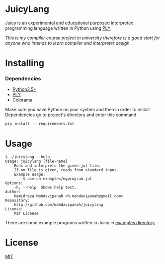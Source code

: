 # JuicyLang
Juicy is an experimental and educational purposed interpreted programming language written in Python using [PLY](http://www.dabeaz.com/ply/).  
  
*This is my compiler course project in university therefore is a good start for anyone who intends to
learn compiler and interpreter design.*

# Installing

### Dependencies
- [Python3.5+](https://www.python.org/)
- [PLY](http://github.com/dabeaz/ply)
- [Colorama](https://github.com/tartley/colorama)

Make sure you have Python on your system and then in order to install
Dependencies go to project's directory and enter this command
```Bash
pip install -r requirements.txt
```

# Usage
```
$ ./juicylang --help
Usage: juicylang [file-name]
    Runs and interprets the given jul file.
    If no file is given, reads from standard input.
    Example usage:
        $ asmrun examples/myprogram.jul
Options:
    -h, --help  Shows help text.
Author:
    Hamidreza Mahdavipanah <h.mahdavipanah@gmail.com>
Repository:
    http://github.com/mahdavipanah/juicylang
License:
    MIT License

```
There are some example programs written in Juicy in [examples directory](./examples).

# License

[MIT](./LICENSE)
